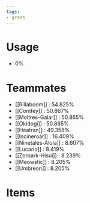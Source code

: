 ```yaml
---
tags:
- grass
---
```

# Usage
- 0%
# Teammates
- [[Rillaboom]] : 54.825%
- [[Comfey]] : 50.867%
- [[Moltres-Galar]] : 50.865%
- [[Okidogi]] : 50.865%
- [[Heatran]] : 49.358%
- [[Incineroar]] : 16.409%
- [[Ninetales-Alola]] : 8.607%
- [[Lucario]] : 8.419%
- [[Zoroark-Hisui]] : 8.239%
- [[Meowstic]] : 8.205%
- [[Umbreon]] : 8.205%
# Items